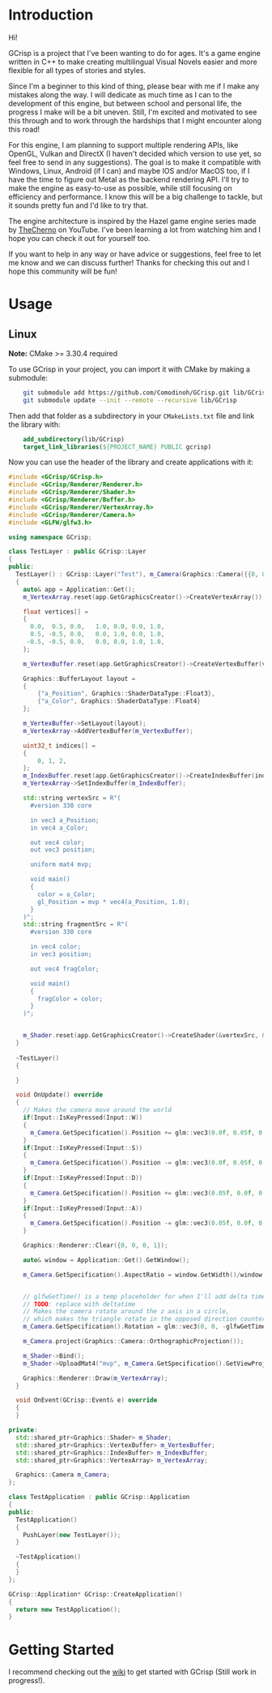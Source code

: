 # Introduction
Hi! 

GCrisp is a project that I've been wanting to do for ages. 
It's a game engine written in C++ to make creating multilingual Visual Novels easier
and more flexible for all types of stories and styles.

Since I'm a beginner to this kind of thing,
please bear with me if I make any mistakes along the way. I will dedicate as much time as I can
to the development of this engine, but between school and personal life, 
the progress I make will be a bit uneven. Still, I'm excited and motivated to see this through
and to work through the hardships that I might encounter along this road!

For this engine, I am planning to support multiple rendering APIs, like OpenGL, Vulkan and DirectX 
(I haven't decided which version to use yet, so feel free to send in any suggestions).
The goal is to make it compatible with Windows, Linux, Android (if I can)
and maybe IOS and/or MacOS too, if I have the time to figure out Metal as the backend rendering API.
I'll try to make the engine as easy-to-use as possible, while still focusing on efficiency and performance.
I know this will be a big challenge to tackle, but it sounds pretty fun and I'd like to try that.

The engine architecture is inspired by the Hazel game engine series made by [TheCherno](https://www.youtube.com/@TheCherno) on YouTube.
I've been learning a lot from watching him and I hope you can check it out for yourself too.

If you want to help in any way or have advice or suggestions, feel free to let me know 
and we can discuss further! Thanks for checking this out and I hope this community will be fun!

# Usage
## Linux
__Note:__ CMake >= 3.30.4 required

To use GCrisp in your project, you can import it with CMake by making a submodule:
```bash
    git submodule add https://github.com/Comodinoh/GCrisp.git lib/GCrisp
    git submodule update --init --remote --recursive lib/GCrisp
```

Then add that folder as a subdirectory in your `CMakeLists.txt` file and link the library with:
```CMake 
    add_subdirectory(lib/GCrisp)
    target_link_libraries(${PROJECT_NAME} PUBLIC gcrisp)
```
    
Now you can use the header of the library and create applications with it:

```c++
#include <GCrisp/GCrisp.h>
#include <GCrisp/Renderer/Renderer.h>
#include <GCrisp/Renderer/Shader.h>
#include <GCrisp/Renderer/Buffer.h>
#include <GCrisp/Renderer/VertexArray.h>
#include <GCrisp/Renderer/Camera.h>
#include <GLFW/glfw3.h>

using namespace GCrisp;

class TestLayer : public GCrisp::Layer
{
public:
  TestLayer() : GCrisp::Layer("Test"), m_Camera(Graphics::Camera({{0, 0, 0}, {0, 0, 0}, glm::mat4(1.0f), glm::mat4(1.0f), 1.0f}))
  {
    auto& app = Application::Get();
    m_VertexArray.reset(app.GetGraphicsCreator()->CreateVertexArray());

    float vertices[] = 
    {
      0.0,  0.5, 0.0,   1.0, 0.0, 0.0, 1.0,
      0.5, -0.5, 0.0,   0.0, 1.0, 0.0, 1.0,
     -0.5, -0.5, 0.0,   0.0, 0.0, 1.0, 1.0,
    };

    m_VertexBuffer.reset(app.GetGraphicsCreator()->CreateVertexBuffer(vertices, sizeof(vertices)));

    Graphics::BufferLayout layout = 
    {
        {"a_Position", Graphics::ShaderDataType::Float3},
        {"a_Color", Graphics::ShaderDataType::Float4}
    };

    m_VertexBuffer->SetLayout(layout);
    m_VertexArray->AddVertexBuffer(m_VertexBuffer);

    uint32_t indices[] =
    {
        0, 1, 2,
    };
    m_IndexBuffer.reset(app.GetGraphicsCreator()->CreateIndexBuffer(indices, sizeof(indices)));
    m_VertexArray->SetIndexBuffer(m_IndexBuffer);

    std::string vertexSrc = R"(
      #version 330 core

      in vec3 a_Position;
      in vec4 a_Color;

      out vec4 color;
      out vec3 position;

      uniform mat4 mvp;

      void main()
      {
        color = a_Color;
        gl_Position = mvp * vec4(a_Position, 1.0);
      }
    )";
    std::string fragmentSrc = R"(
      #version 330 core

      in vec4 color;
      in vec3 position;

      out vec4 fragColor;

      void main()
      {
        fragColor = color;
      }
    )";


    m_Shader.reset(app.GetGraphicsCreator()->CreateShader(&vertexSrc, &fragmentSrc));
  }
  
  ~TestLayer()
  {

  }

  void OnUpdate() override
  { 
    // Makes the camera move around the world
    if(Input::IsKeyPressed(Input::W))
    {
      m_Camera.GetSpecification().Position += glm::vec3(0.0f, 0.05f, 0.0f);
    }
    if(Input::IsKeyPressed(Input::S))
    {
      m_Camera.GetSpecification().Position -= glm::vec3(0.0f, 0.05f, 0.0f);
    }
    if(Input::IsKeyPressed(Input::D))
    {
      m_Camera.GetSpecification().Position += glm::vec3(0.05f, 0.0f, 0.0f);
    }
    if(Input::IsKeyPressed(Input::A))
    {
      m_Camera.GetSpecification().Position -= glm::vec3(0.05f, 0.0f, 0.0f);
    }

    Graphics::Renderer::Clear({0, 0, 0, 1});

    auto& window = Application::Get().GetWindow();

    m_Camera.GetSpecification().AspectRatio = window.GetWidth()/window.GetHeight();


    // glfwGetTime() is a temp placeholder for when I'll add delta time and timesteps
    // TODO: replace with deltatime
    // Makes the camera rotate around the z axis in a circle,
    // which makes the triangle rotate in the opposed direction counter clock-wise
    m_Camera.GetSpecification().Rotation = glm::vec3(0, 0, -glfwGetTime());

    m_Camera.project(Graphics::Camera::OrthographicProjection());

    m_Shader->Bind();
    m_Shader->UploadMat4("mvp", m_Camera.GetSpecification().GetViewProj());

    Graphics::Renderer::Draw(m_VertexArray);
  }

  void OnEvent(GCrisp::Event& e) override
  {
  }

private:
  std::shared_ptr<Graphics::Shader> m_Shader;
  std::shared_ptr<Graphics::VertexBuffer> m_VertexBuffer;
  std::shared_ptr<Graphics::IndexBuffer> m_IndexBuffer;
  std::shared_ptr<Graphics::VertexArray> m_VertexArray;

  Graphics::Camera m_Camera;
};

class TestApplication : public GCrisp::Application
{
public:
  TestApplication()
  {
    PushLayer(new TestLayer());
  }

  ~TestApplication()
  {
  }
};

GCrisp::Application* GCrisp::CreateApplication()
{
  return new TestApplication();
}

```

# Getting Started

I recommend checking out the [wiki](https://github.com/Comodinoh/GCrisp/wiki) to get started with GCrisp (Still work in progress!).
